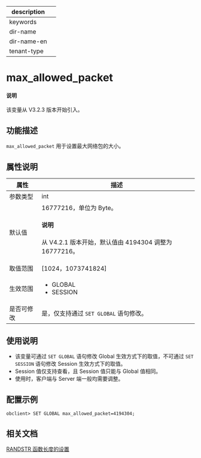 |description||
|---|---|
|keywords||
|dir-name||
|dir-name-en||
|tenant-type||

# max_allowed_packet

<main id="notice" type='explain'>
  <h4>说明</h4>
  <p>该变量从 V3.2.3 版本开始引入。</p>
</main>

## 功能描述

`max_allowed_packet` 用于设置最大网络包的大小。

## 属性说明

| **属性**  |                                                       **描述**                                                       |
|---------|--------------------------------------------------------------------------------------------------------------------|
| 参数类型    | int                             |
| 默认值     | 16777216，单位为 Byte。 <main id="notice" type='explain'><h4>说明</h4><p>从 V4.2.1 版本开始，默认值由 4194304 调整为 16777216。</p></main>   |
| 取值范围    | [1024，1073741824]             |
| 生效范围    | <ul><li>GLOBAL  </li><li>SESSION </li></ul>             |
| 是否可修改  | 是，仅支持通过 `SET GLOBAL` 语句修改。 |

## 使用说明

* 该变量可通过 `SET GLOBAL` 语句修改 Global 生效方式下的取值，不可通过 `SET SESSION` 语句修改 Session 生效方式下的取值。
* Session 值仅支持查看，且 Session 值只能与 Global 值相同。
* 使用时，客户端与 Server 端一般均需要调整。

## 配置示例

```shell
obclient> SET GLOBAL max_allowed_packet=4194304;
```

## 相关文档

  [RANDSTR 函数长度的设置](../../../../700.reference/500.sql-reference/100.sql-syntax/200.common-tenant-of-mysql-mode/400.functions-of-mysql-mode/200.single-row-functions-of-mysql-mode/400.mathematical-functions-of-mysql-mode/2900.randstr-of-mysql-mode.md)
